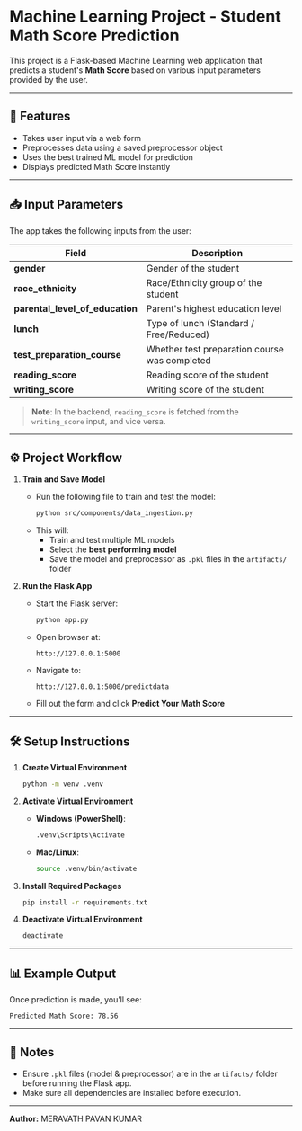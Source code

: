 # Machine Learning Project - Student Math Score Prediction

This project is a Flask-based Machine Learning web application that predicts a student's **Math Score** based on various input parameters provided by the user.

---

## 🚀 Features
- Takes user input via a web form
- Preprocesses data using a saved preprocessor object
- Uses the best trained ML model for prediction
- Displays predicted Math Score instantly

---

## 📥 Input Parameters

The app takes the following inputs from the user:

| Field | Description |
|-------|-------------|
| **gender** | Gender of the student |
| **race_ethnicity** | Race/Ethnicity group of the student |
| **parental_level_of_education** | Parent's highest education level |
| **lunch** | Type of lunch (Standard / Free/Reduced) |
| **test_preparation_course** | Whether test preparation course was completed |
| **reading_score** | Reading score of the student |
| **writing_score** | Writing score of the student |

> **Note**: In the backend, `reading_score` is fetched from the `writing_score` input, and vice versa.

---

## ⚙️ Project Workflow

1. **Train and Save Model**
   - Run the following file to train and test the model:
     ```bash
     python src/components/data_ingestion.py
     ```
   - This will:
     - Train and test multiple ML models
     - Select the **best performing model**
     - Save the model and preprocessor as `.pkl` files in the `artifacts/` folder

2. **Run the Flask App**
   - Start the Flask server:
     ```bash
     python app.py
     ```
   - Open browser at:
     ```
     http://127.0.0.1:5000
     ```
   - Navigate to:
     ```
     http://127.0.0.1:5000/predictdata
     ```
   - Fill out the form and click **Predict Your Math Score**

---

## 🛠 Setup Instructions

1. **Create Virtual Environment**
   ```bash
   python -m venv .venv
   ```

2. **Activate Virtual Environment**
   - **Windows (PowerShell)**:
     ```bash
     .venv\Scripts\Activate
     ```
   - **Mac/Linux**:
     ```bash
     source .venv/bin/activate
     ```

3. **Install Required Packages**
   ```bash
   pip install -r requirements.txt
   ```

4. **Deactivate Virtual Environment**
   ```bash
   deactivate
   ```

---

## 📊 Example Output
Once prediction is made, you’ll see:
```
Predicted Math Score: 78.56
```

---

## 📌 Notes
- Ensure `.pkl` files (model & preprocessor) are in the `artifacts/` folder before running the Flask app.
- Make sure all dependencies are installed before execution.

---

**Author:** MERAVATH PAVAN KUMAR
